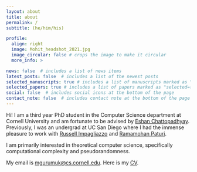 ```yaml
---
layout: about
title: about
permalink: /
subtitle: (he/him/his)

profile:
  align: right
  image: Mohit_headshot_2021.jpg
  image_circular: false # crops the image to make it circular
  more_info: >

news: false  # includes a list of news items
latest_posts: false  # includes a list of the newest posts
selected_manuscripts: true # includes a list of manuscripts marked as "selected={true}"
selected_papers: true # includes a list of papers marked as "selected={true}"
social: false  # includes social icons at the bottom of the page
contact_note: false  # includes contact note at the bottom of the page
---
```


Hi! I am a third year PhD student in the Computer Science department at Cornell University and am fortunate to be advised by <a href = "https://www.cs.cornell.edu/~eshan/">Eshan Chattopadhyay</a>. Previously, I was an undergrad at UC San Diego where I had the immense pleasure to work with <a href = "https://cseweb.ucsd.edu/~russell/">Russell Impagliazzo</a> and <a href = "https://cseweb.ucsd.edu/~paturi/">Ramamohan Paturi</a>.

I am primarily interested in theoretical computer science, specifically computational complexity and pseudorandomness. 

My email is <a href="mailto:mgurumuk@cs.cornell.edu">mgurumuk@cs.cornell.edu</a>. Here is my <a href = "/assets/pdf/CV.pdf">CV</a>.
